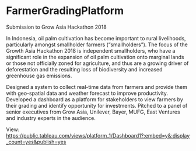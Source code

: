 # FarmerGradingPlatform

Submission to Grow Asia Hackathon 2018

In Indonesia, oil palm cultivation has become important to rural livelihoods, particularly amongst smallholder farmers (“smallholders”). The focus of the Growth Asia Hackathon 2018 is independent smallholders, who have a significant role in the expansion of oil palm cultivation onto marginal lands or those not officially zoned for agriculture, and thus are a growing driver of deforestation and the resulting loss of biodiversity and increased greenhouse gas emissions. 

Designed a system to collect real-time data from farmers and provide them with geo-spatial data and weather forecast to improve productivity. Developed a dashboard as a platform for stakeholders to view farmers by their grading and identify opportunity for investments. Pitched to a panel of senior executives from Grow Asia, Unilever, Bayer, MUFG, East Ventures and industry experts in the audience.

View:
https://public.tableau.com/views/platform_1/Dashboard1?:embed=y&:display_count=yes&publish=yes
